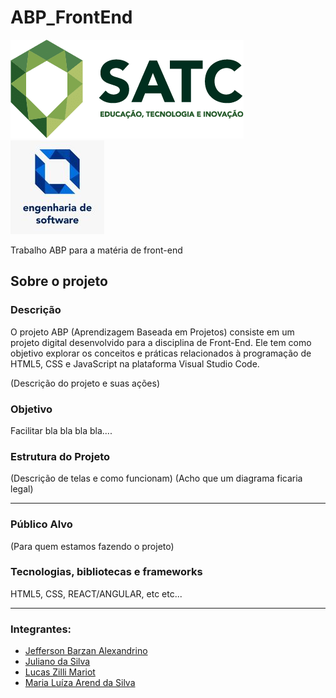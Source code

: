 # ABP_FrontEnd
![Logo](satclogo.png)           ![Logo](englogo.jpg) 

Trabalho ABP para a matéria de front-end

## Sobre o projeto
### Descrição
O projeto ABP (Aprendizagem Baseada em Projetos) consiste em um projeto digital desenvolvido para a disciplina de Front-End. Ele tem como objetivo explorar os conceitos e práticas relacionados à programação de HTML5, CSS e JavaScript na plataforma Visual Studio Code.

(Descrição do projeto e suas ações)

### Objetivo
Facilitar bla bla bla bla....

### Estrutura do Projeto 
(Descrição de telas e como funcionam)
(Acho que um diagrama ficaria legal)
<hr>

### Público Alvo
(Para quem estamos fazendo o projeto) 

### Tecnologias, bibliotecas e frameworks
HTML5, CSS, REACT/ANGULAR, etc etc...

<hr>

### Integrantes:
- [Jefferson Barzan Alexandrino](https://github.com/JeffAlexandrino)
- [Juliano da Silva](https://github.com/ojulianos)
- [Lucas Zilli Mariot](https://github.com/llucaszm)
- [Maria Luíza Arend da Silva](https://github.com/maluarend)


